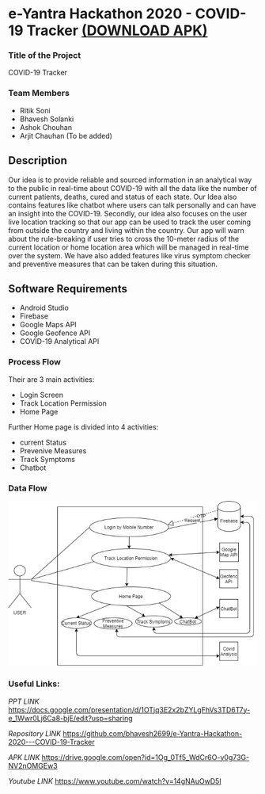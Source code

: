 # e-Yantra Hackathon 2020 - COVID-19 Tracker [(DOWNLOAD APK)](https://drive.google.com/open?id=1Og_0Tf5_WdCr6O-y0g73G-NV2nOMGEw3)

### Title of the Project
COVID-19 Tracker

### Team Members
- Ritik Soni
- Bhavesh Solanki
- Ashok Chouhan
- Arjit Chauhan (To be added)

## Description

Our idea is to provide reliable and sourced information in an analytical way to the public in real-time about COVID-19 with all the data like the number of current patients, deaths, cured and status of each state. Our Idea also contains features like chatbot where users can talk personally and can have an insight into the COVID-19. Secondly, our idea also focuses on the user live location tracking so that our app can be used to track the user coming from outside the country and living within the country. Our app will warn about the rule-breaking if user tries to cross the 10-meter radius of the current location or home location area which will be managed in real-time over the system. We have also added features like virus symptom checker and preventive measures that can be taken during this situation.

## Software Requirements
- Android Studio
- Firebase
- Google Maps API
- Google Geofence API
- COVID-19 Analytical API

### Process Flow
Their are 3 main activities:
- Login Screen
- Track Location Permission
- Home Page

Further Home page is divided into 4 activities:
- current Status
- Prevenive Measures
- Track Symptoms
- Chatbot


### Data Flow

![](Flow.png)


### Useful Links:

_PPT LINK_ https://docs.google.com/presentation/d/1OTjq3E2x2bZYLgFhVs3TD6T7y-e_1Wwr0Lj6Ca8-bjE/edit?usp=sharing

_Repository LINK_ https://github.com/bhavesh2699/e-Yantra-Hackathon-2020---COVID-19-Tracker

_APK LINK_ https://drive.google.com/open?id=1Og_0Tf5_WdCr6O-y0g73G-NV2nOMGEw3

_Youtube LINK_ https://www.youtube.com/watch?v=14gNAuOwD5I




